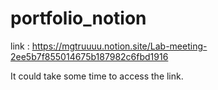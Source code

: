 # portfolio_notion

link : https://mgtruuuu.notion.site/Lab-meeting-2ee5b7f855014675b187982c6fbd1916

It could take some time to access the link.
